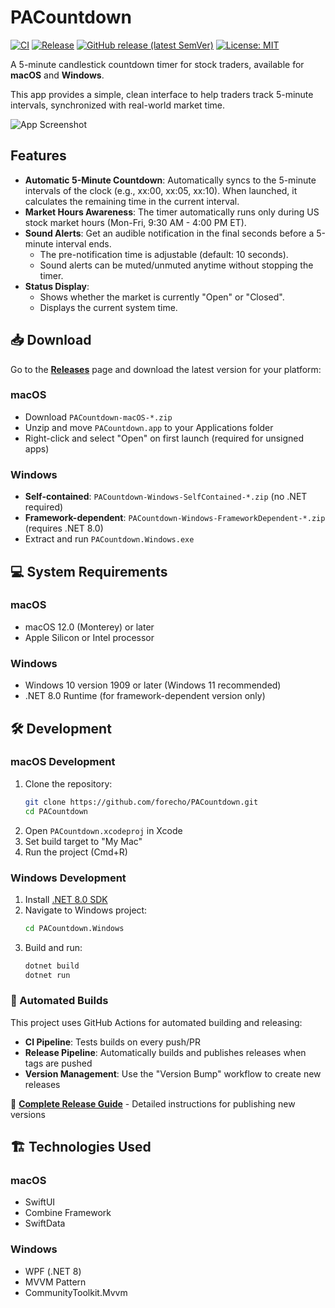 # PACountdown

[![CI](https://github.com/forecho/PACountdown/actions/workflows/ci.yml/badge.svg)](https://github.com/forecho/PACountdown/actions/workflows/ci.yml)
[![Release](https://github.com/forecho/PACountdown/actions/workflows/release.yml/badge.svg)](https://github.com/forecho/PACountdown/actions/workflows/release.yml)
[![GitHub release (latest SemVer)](https://img.shields.io/github/v/release/forecho/PACountdown)](https://github.com/forecho/PACountdown/releases/latest)
[![License: MIT](https://img.shields.io/badge/License-MIT-yellow.svg)](https://opensource.org/licenses/MIT)

A 5-minute candlestick countdown timer for stock traders, available for **macOS** and **Windows**.

This app provides a simple, clean interface to help traders track 5-minute intervals, synchronized with real-world market time.

![App Screenshot](https://img.forecho.com/06w2ew.png)

## Features

- **Automatic 5-Minute Countdown**: Automatically syncs to the 5-minute intervals of the clock (e.g., xx:00, xx:05, xx:10). When launched, it calculates the remaining time in the current interval.
- **Market Hours Awareness**: The timer automatically runs only during US stock market hours (Mon-Fri, 9:30 AM - 4:00 PM ET).
- **Sound Alerts**: Get an audible notification in the final seconds before a 5-minute interval ends.
    - The pre-notification time is adjustable (default: 10 seconds).
    - Sound alerts can be muted/unmuted anytime without stopping the timer.
- **Status Display**:
    - Shows whether the market is currently "Open" or "Closed".
    - Displays the current system time.

## 📥 Download

Go to the [**Releases**](https://github.com/forecho/PACountdown/releases) page and download the latest version for your platform:

### macOS
- Download `PACountdown-macOS-*.zip`
- Unzip and move `PACountdown.app` to your Applications folder
- Right-click and select "Open" on first launch (required for unsigned apps)

### Windows
- **Self-contained**: `PACountdown-Windows-SelfContained-*.zip` (no .NET required)
- **Framework-dependent**: `PACountdown-Windows-FrameworkDependent-*.zip` (requires .NET 8.0)
- Extract and run `PACountdown.Windows.exe`

## 💻 System Requirements

### macOS
- macOS 12.0 (Monterey) or later
- Apple Silicon or Intel processor

### Windows
- Windows 10 version 1909 or later (Windows 11 recommended)
- .NET 8.0 Runtime (for framework-dependent version only)

## 🛠 Development

### macOS Development
1. Clone the repository:
   ```bash
   git clone https://github.com/forecho/PACountdown.git
   cd PACountdown
   ```
2. Open `PACountdown.xcodeproj` in Xcode
3. Set build target to "My Mac"
4. Run the project (Cmd+R)

### Windows Development
1. Install [.NET 8.0 SDK](https://dotnet.microsoft.com/download/dotnet/8.0)
2. Navigate to Windows project:
   ```bash
   cd PACountdown.Windows
   ```
3. Build and run:
   ```bash
   dotnet build
   dotnet run
   ```

### 🤖 Automated Builds

This project uses GitHub Actions for automated building and releasing:

- **CI Pipeline**: Tests builds on every push/PR
- **Release Pipeline**: Automatically builds and publishes releases when tags are pushed
- **Version Management**: Use the "Version Bump" workflow to create new releases

📖 **[Complete Release Guide](RELEASE_GUIDE.md)** - Detailed instructions for publishing new versions

## 🏗 Technologies Used

### macOS
- SwiftUI
- Combine Framework
- SwiftData

### Windows
- WPF (.NET 8)
- MVVM Pattern
- CommunityToolkit.Mvvm 